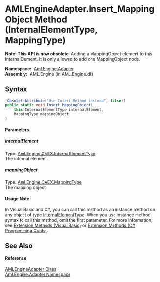 AMLEngineAdapter.Insert_MappingObject Method (InternalElementType, MappingType)
===============================================================================


**Note: This API is now obsolete.**
Adding a MappingObject element to this InternalElement. It is only allowed to add one MappingObject node.

  **Namespace:**  [Aml.Engine.Adapter][1]  
  **Assembly:**  AML.Engine (in AML.Engine.dll)

Syntax
------

```csharp
[ObsoleteAttribute("Use Insert Method instead", false)]
public static void Insert_MappingObject(
	this InternalElementType internalElement,
	MappingType mappingObject
)
```

#### Parameters

##### *internalElement*
Type: [Aml.Engine.CAEX.InternalElementType][2]  
The internal element.

##### *mappingObject*
Type: [Aml.Engine.CAEX.MappingType][3]  
The mapping object.

#### Usage Note
In Visual Basic and C#, you can call this method as an instance method on any object of type [InternalElementType][2]. When you use instance method syntax to call this method, omit the first parameter. For more information, see [Extension Methods (Visual Basic)][4] or [Extension Methods (C# Programming Guide)][5].

See Also
--------

#### Reference
[AMLEngineAdapter Class][6]  
[Aml.Engine.Adapter Namespace][1]  

[1]: ../README.md
[2]: ../../Aml.Engine.CAEX/InternalElementType/README.md
[3]: ../../Aml.Engine.CAEX/MappingType/README.md
[4]: https://docs.microsoft.com/dotnet/visual-basic/programming-guide/language-features/procedures/extension-methods
[5]: https://docs.microsoft.com/dotnet/csharp/programming-guide/classes-and-structs/extension-methods
[6]: README.md
[7]: https://www.automationml.org
[8]: ../../icons/logoShade.png